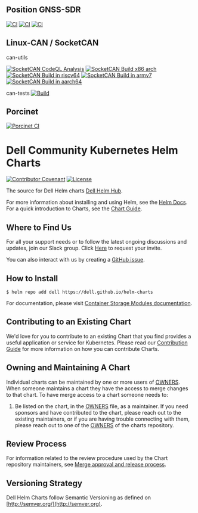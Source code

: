 ## Position GNSS-SDR
[![CI](https://github.com/chbinousamy/gnss-sdr/actions/workflows/main.yml/badge.svg)](https://github.com/chbinousamy/gnss-sdr/actions/workflows/main.yml)
[![CI](https://github.com/chbinousamy/gnss-sdr/actions/workflows/volk_gnsssdr_archs.yml/badge.svg)](https://github.com/chbinousamy/gnss-sdr/actions/workflows/volk_gnsssdr_archs.yml)
[![CI](https://github.com/chbinousamy/gnss-sdr/actions/workflows/gnss-sdr_archs.yml/badge.svg)](https://github.com/chbinousamy/gnss-sdr/actions/workflows/gnss-sdr_archs.yml)


## Linux-CAN / SocketCAN
can-utils

[![SocketCAN CodeQL Analysis](https://github.com/chbinousamy/can-utils/actions/workflows/codeql-analysis.yml/badge.svg)](https://github.com/chbinousamy/can-utils/actions/workflows/codeql-analysis.yml)
[![SocketCAN Build x86 arch](https://github.com/chbinousamy/can-utils/actions/workflows/build-x86.yml/badge.svg)](https://github.com/chbinousamy/can-utils/actions/workflows/build-x86.yml)
[![SocketCAN Build in riscv64](https://github.com/chbinousamy/can-utils/actions/workflows/build-riscv64.yml/badge.svg)](https://github.com/chbinousamy/can-utils/actions/workflows/build-riscv64.yml)
[![SocketCAN Build in armv7](https://github.com/chbinousamy/can-utils/actions/workflows/build-armv7.yml/badge.svg)](https://github.com/chbinousamy/can-utils/actions/workflows/build-armv7.yml)
[![SocketCAN Build in aarch64](https://github.com/chbinousamy/can-utils/actions/workflows/build-aarch64.yml/badge.svg)](https://github.com/chbinousamy/can-utils/actions/workflows/build-aarch64.yml)

can-tests
[![Build](https://github.com/chbinousamy/can-tests/actions/workflows/c-cpp.yml/badge.svg)](https://github.com/chbinousamy/actions/workflows/c-cpp.yml)


## Porcinet
[![Porcinet CI](https://github.com/chbinousamy/porcinet/actions/workflows/c-cpp.yml/badge.svg)](https://github.com/chbinousamy/porcinet/actions/workflows/c-cpp.yml)


<!--
Copyright (c) 2021 Dell Inc., or its subsidiaries. All Rights Reserved.

Licensed under the Apache License, Version 2.0 (the "License");
you may not use this file except in compliance with the License.
You may obtain a copy of the License at

    http://www.apache.org/licenses/LICENSE-2.0
-->

# Dell Community Kubernetes Helm Charts

[![Contributor Covenant](https://img.shields.io/badge/Contributor%20Covenant-v2.0%20adopted-ff69b4.svg)](docs/CODE_OF_CONDUCT.md)
[![License](https://img.shields.io/github/license/dell/helm-charts)](LICENSE)

The source for Dell Helm charts [Dell Helm Hub](https://github.com/dell/helm-charts).

For more information about installing and using Helm, see the
[Helm Docs](https://helm.sh/docs/). For a quick introduction to Charts, see the [Chart Guide](https://helm.sh/docs/topics/charts/).

## Where to Find Us

For all your support needs or to follow the latest ongoing discussions and updates, join our Slack group. Click [Here](http://del.ly/Slack_request) to request your invite.

You can also interact with us by creating a [GitHub issue](https://github.com/dell/helm-charts/issues).

## How to Install

```console
$ helm repo add dell https://dell.github.io/helm-charts
```

For documentation, please visit [Container Storage Modules documentation](https://dell.github.io/csm-docs/docs/observability/deployment/helm#configuration).

## Contributing to an Existing Chart

We'd love for you to contribute to an existing Chart that you find provides a useful application or service for Kubernetes. Please read our [Contribution Guide](docs/CONTRIBUTING.md) for more information on how you can contribute Charts.

## Owning and Maintaining A Chart

Individual charts can be maintained by one or more users of [OWNERS](OWNERS). When someone maintains a chart they have the access to merge changes to that chart. To have merge access to a chart someone needs to:

1. Be listed on the chart, in the [OWNERS](OWNERS) file, as a maintainer. If you need sponsors and have contributed to the chart, please reach out to the existing maintainers, or if you are having trouble connecting with them, please reach out to one of the [OWNERS](OWNERS) of the charts repository.

## Review Process

For information related to the review procedure used by the Chart repository maintainers, see [Merge approval and release process](docs/CONTRIBUTING.md).

## Versioning Strategy

Dell Helm Charts follow Semantic Versioning as defined on [http://semver.org/](http://semver.org).
